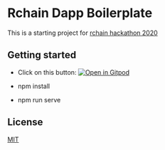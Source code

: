 # Rchain Dapp Boilerplate

This is a starting project for [rchain hackathon 2020](https://rchain.coop/hackathon.html)

## Getting started

* Click on this button:
[![Open in Gitpod](https://gitpod.io/button/open-in-gitpod.svg)](https://gitpod.io/from-referrer/)

* npm install

* npm run serve

## License

[MIT](http://opensource.org/licenses/MIT)